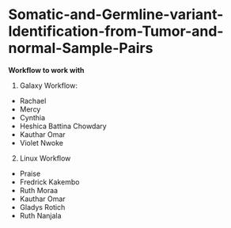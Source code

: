 # Somatic-and-Germline-variant-Identification-from-Tumor-and-normal-Sample-Pairs


**Workflow to work with**

1. Galaxy Workflow:
- Rachael 
- Mercy
- Cynthia
- Heshica Battina Chowdary
- Kauthar Omar
-  Violet Nwoke


2. Linux Workflow
- Praise 
- Fredrick Kakembo
- Ruth Moraa
- Kauthar Omar
- Gladys Rotich
- Ruth Nanjala


